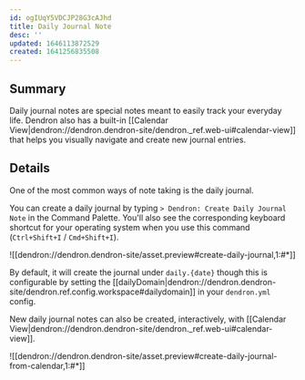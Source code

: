 ```yaml
---
id: ogIUqY5VDCJP28G3cAJhd
title: Daily Journal Note
desc: ''
updated: 1646113872529
created: 1641256835508
---
```


## Summary

Daily journal notes are special notes meant to easily track your everyday life. Dendron also has a built-in [[Calendar View|dendron://dendron.dendron-site/dendron._ref.web-ui#calendar-view]] that helps you visually navigate and create new journal entries.

## Details
<!-- In depth explanation of feature -->

One of the most common ways of note taking is the daily journal.  

You can create a daily journal by typing `> Dendron: Create Daily Journal Note` in the Command Palette. You'll also see the corresponding keyboard shortcut for your operating system when you use this command (`Ctrl+Shift+I` / `Cmd+Shift+I`).

![[dendron://dendron.dendron-site/asset.preview#create-daily-journal,1:#*]]

By default, it will create the journal under `daily.{date}` though this is configurable by setting the [[dailyDomain|dendron://dendron.dendron-site/dendron.ref.config.workspace#dailydomain]] in your `dendron.yml` config.

New daily journal notes can also be created, interactively, with [[Calendar View|dendron://dendron.dendron-site/dendron._ref.web-ui#calendar-view]].

![[dendron://dendron.dendron-site/asset.preview#create-daily-journal-from-calendar,1:#*]]

